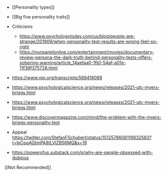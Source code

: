 - [[Personality types]]
- [[Big five personality traits]]

- Criticisms
	-  https://www.psychologytoday.com/us/blog/people-are-strange/201909/when-personality-test-results-are-wrong-feel-so-right
	-  https://nonpareilonline.com/entertainment/movies/documentary-review-persona-the-dark-truth-behind-personality-tests-offers-sobering-warning/article_14aefaa0-1fb1-54af-a01e-11f39f375728.html
- https://www.npr.org/transcripts/568418089
- https://www.psychologicalscience.org/news/releases/2021-utc-myers-briggs.html
- https://www.psychologicalscience.org/news/releases/2021-utc-myers-briggs.html

- https://www.discovermagazine.com/mind/the-problem-with-the-myers-briggs-personality-test

- Appeal https://twitter.com/StefanFSchubert/status/1512578608119832583?t=IeCpqAQtmPA8tLVlZB56MQ&s=19
- https://powerofus.substack.com/p/why-are-people-obsessed-with-dubious

[[Not Recommended]]

